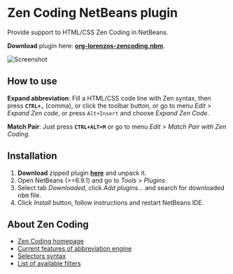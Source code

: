 Zen Coding NetBeans plugin
==========================
 
Provide support to HTML/CSS Zen Coding in NetBeans.

**Download** plugin here: **[org-lorenzos-zencoding.nbm](http://github.com/downloads/lorenzos/ZenCodingNetBeansPlugin/org-lorenzos-zencoding-0.5.zip)**.

![Screenshot](http://github.com/lorenzos/ZenCodingNetBeansPlugin/raw/master/graphics/screenshot.png)

How to use
----------

**Expand abbreviation**: Fill a HTML/CSS code line with Zen syntax, then press **`CTRL+,`** (comma), or click the toolbar button, or go to menu *Edit > Expand Zen code*, or press `Alt+Insert` and choose *Expand Zen Code*.

**Match Pair**: Just press **`CTRL+ALT+M`** or go to menu *Edit > Match Pair with Zen Coding*.

Installation
------------

1. **Download** zipped plugin **[here](http://github.com/downloads/lorenzos/ZenCodingNetBeansPlugin/org-lorenzos-zencoding-0.5.zip)** and unpack it.
2. Open NetBeans (>=6.9.1) and go to *Tools > Plugins*.
3. Select tab *Downloaded*, click *Add plugins...* and search for downloaded <tt>nbm</tt> file.
4. Click *Install* button, follow instructions and restart NetBeans IDE.

About Zen Coding
--------------------------

- [Zen Coding homepage](http://code.google.com/p/zen-coding/)
- [Current features of abbreviation engine](http://code.google.com/p/zen-coding/#Current_features_of_abbreviation_engine)
- [Selectors syntax](http://code.google.com/p/zen-coding/wiki/ZenHTMLSelectorsEn)
- [List of available filters](http://code.google.com/p/zen-coding/wiki/Filters#List_of_available_filters)

